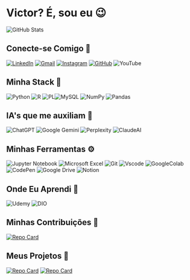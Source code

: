 # Victor? É, sou eu 😉
![GitHub Stats](https://github-readme-stats.vercel.app/api?username=joaovictorcardosocrisostomo&theme=transparent&bg_color=000&border_color=grey&show_icons=true&icon_color=FFF&title_color=F70000&text_color=FFF)

## Conecte-se Comigo 🔗
[![LinkedIn](https://img.shields.io/badge/LinkedIn-blue?style=for-the-badge&logo=linkedin&logoColor=red)](https://www.linkedin.com/in/joão-victor-cardoso-crisóstomo-632058280) [![Gmail](https://img.shields.io/badge/j.victorccrisostomo@gmail.com-D14836?style=for-the-badge&logo=gmail&logoColor=white)](j.victorccrisostomo@gmail.com) [![Instagram](https://img.shields.io/badge/ensina.jv-white.svg?style=for-the-badge&logo=Instagram&logoColor=black)](https://www.instagram.com/ensina.jv) [![GitHub](https://img.shields.io/badge/GitHub-100000?style=for-the-badge&logo=github&logoColor=white)](https://github.com/joaovictorcardosocrisostomo) ![YouTube](https://img.shields.io/badge/YouTube-%23FF0000.svg?style=for-the-badge&logo=YouTube&logoColor=white)

## Minha Stack 🧐
![Python](https://img.shields.io/badge/python-3670A0?style=for-the-badge&logo=python&logoColor=ffdd54) ![R](https://img.shields.io/badge/R-276DC3?style=for-the-badge&logo=r&logoColor=white) ![PL](https://img.shields.io/badge/PL%2FSQL-FFFFFF?style=for-the-badge&logo=oracle&logoColor=FF0000&labelColor=FFFFFF&color=FF0000)![MySQL](https://img.shields.io/badge/MySQL-00000F?style=for-the-badge&logo=mysql&logoColor=white) ![NumPy](https://img.shields.io/badge/numpy-%23013243.svg?style=for-the-badge&logo=numpy&logoColor=white) ![Pandas](https://img.shields.io/badge/pandas-%23150458.svg?style=for-the-badge&logo=pandas&logoColor=white)

## IA's que me auxiliam 🤖
![ChatGPT](https://img.shields.io/badge/chatGPT-74aa9c?style=for-the-badge&logo=openai&logoColor=white) ![Google Gemini](https://img.shields.io/badge/google%20gemini-8E75B2?style=for-the-badge&logo=google%20gemini&logoColor=white) ![Perplexity](https://img.shields.io/badge/perplexity-000000?style=for-the-badge&logo=perplexity&logoColor=088F8F) ![ClaudeAI](https://img.shields.io/badge/ClaudeAI-orange?style=for-the-badge&logo=claude&logoColor=white)

## Minhas Ferramentas ⚙
![Jupyter Notebook](https://img.shields.io/badge/jupyter-%23FA0F00.svg?style=for-the-badge&logo=jupyter&logoColor=white) ![Microsoft Excel](https://img.shields.io/badge/Microsoft_Excel-217346?style=for-the-badge&logo=microsoft-excel&logoColor=white) ![Git](https://img.shields.io/badge/GIT-E44C30?style=for-the-badge&logo=git&logoColor=white) ![Vscode](https://img.shields.io/badge/Vscode-007ACC?style=for-the-badge&logo=visual-studio-code&logoColor=white) ![GoogleColab](https://img.shields.io/badge/GoogleColab-white?style=for-the-badge&logo=googlecolab&logoColor=black) ![CodePen](https://img.shields.io/badge/CodePen-white?style=for-the-badge&logo=codepen&logoColor=black) ![Google Drive](https://img.shields.io/badge/Google%20Drive-4285F4?style=for-the-badge&logo=googledrive&logoColor=white) 
![Notion](https://img.shields.io/badge/Notion-%23000000.svg?style=for-the-badge&logo=notion&logoColor=white) 


## Onde Eu Aprendi 🔬
![Udemy](https://img.shields.io/badge/Udemy-A435F0?style=for-the-badge&logo=Udemy&logoColor=white) ![DIO](https://img.shields.io/badge/DIO-grey?style=for-the-badge&logo=DIO&logoColor=white) 

## Minhas Contribuições 👥
[![Repo Card](https://github-readme-stats.vercel.app/api/pin/?username=joaovictorcardosocrisostomo&repo=dio-lab-open-source&bg_color=000&border_color=grey&show_icons=true&icon_color=FFF&title_color=F70000&text_color=FFF)](https://github.com/joaovictorcardosocrisostomo/dio-lab-open-source)

## Meus Projetos 🧠
[![Repo Card](https://github-readme-stats.vercel.app/api/pin/?username=joaovictorcardosocrisostomo&repo=Modelos-de-BD-Relacionais&bg_color=000&border_color=grey&show_icons=true&icon_color=FFF&title_color=F70000&text_color=FFF)]((https://github.com/joaovictorcardosocrisostomo/Modelos-de-BD-Relacionais))
[![Repo Card](https://github-readme-stats.vercel.app/api/pin/?username=joaovictorcardosocrisostomo&repo=Exercícios-estatística-Power-BI-e-Excel&bg_color=000&border_color=grey&show_icons=true&icon_color=FFF&title_color=F70000&text_color=FFF)](https://github.com/joaovictorcardosocrisostomo/Exercicios-estatistica-Power-BI-e-Excel)

<!--
**joaovictorcardosocrisostomo/joaovictorcardosocrisostomo** is a ✨ _special_ ✨ repository because its `README.md` (this file) appears on your GitHub profile.

Here are some ideas to get you started:

- 🔭 I’m currently working on ...
- 🌱 I’m currently learning ...
- 👯 I’m looking to collaborate on ...
- 🤔 I’m looking for help with ...
- 💬 Ask me about ...
- 📫 How to reach me: ...
- 😄 Pronouns: ...
- ⚡ Fun fact: ...
-->
